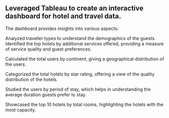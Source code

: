 Leveraged Tableau to create an interactive dashboard for hotel and travel data.
-
The dashboard provides insights into various aspects:

Analyzed traveller types to understand the demographics of the guests.
Identified the top hotels by additional services offered, providing a measure of service quality and guest preferences.

Calculated the total users by continent, giving a geographical distribution of the users.

Categorized the total hotels by star rating, offering a view of the quality distribution of the hotels.

Studied the users by period of stay, which helps in understanding the average duration guests prefer to stay.

Showcased the top 10 hotels by total rooms, highlighting the hotels with the most capacity.
